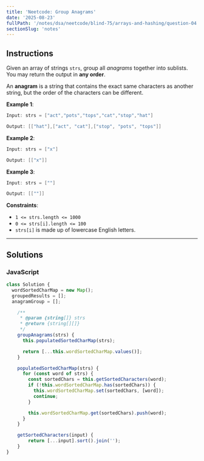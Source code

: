 ```yaml
---
title: 'Neetcode: Group Anagrams'
date: '2025-08-23'
fullPath: '/notes/dsa/neetcode/blind-75/arrays-and-hashing/question-04'
sectionSlug: 'notes'
---
```


## Instructions

Given an array of strings `strs`, group all _anagrams_ together into sublists. You may return the output in **any order**.

An **anagram** is a string that contains the exact same characters as another string, but the order of the characters can be different.

**Example 1**:

```java
Input: strs = ["act","pots","tops","cat","stop","hat"]

Output: [["hat"],["act", "cat"],["stop", "pots", "tops"]]
```

**Example 2**:

```java
Input: strs = ["x"]

Output: [["x"]]
```

**Example 3**:

```java
Input: strs = [""]

Output: [[""]]
```

**Constraints**:

- `1 <= strs.length <= 1000`
- `0 <= strs[i].length <= 100`
- `strs[i]` is made up of lowercase English letters.

---

## Solutions

### JavaScript

```javascript
class Solution {
  wordSortedCharMap = new Map();
  groupedResults = [];
  anagramGroup = [];

    /**
     * @param {string[]} strs
     * @return {string[][]}
     */
    groupAnagrams(strs) {
      this.populatedSortedCharMap(strs);

      return [...this.wordSortedCharMap.values()];
    }

    populatedSortedCharMap(strs) {
      for (const word of strs) {
        const sortedChars = this.getSortedCharacters(word);
        if (!this.wordSortedCharMap.has(sortedChars)) {
          this.wordSortedCharMap.set(sortedChars, [word]);
          continue;
        }

        this.wordSortedCharMap.get(sortedChars).push(word);
      }
    }

    getSortedCharacters(input) {
        return [...input].sort().join('');
    }
}

```
